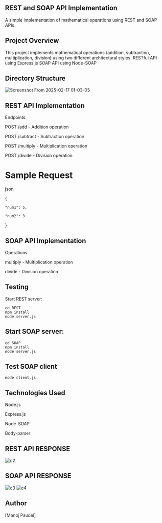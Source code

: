  ## REST and SOAP API Implementation
 
A simple implementation of mathematical operations using REST and SOAP APIs.

## Project Overview

This project implements mathematical operations (addition, subtraction, multiplication, division) using two different architectural styles:
RESTful API using Express.js
SOAP API using Node-SOAP

## Directory Structure

![Screenshot From 2025-02-17 01-03-05](https://github.com/user-attachments/assets/127605a7-f38e-4a24-a51b-d3875e74278c)




## REST API Implementation

Endpoints

POST /add - Addition operation

POST /subtract - Subtraction operation

POST /multiply - Multiplication operation

POST /divide - Division operation

# Sample Request

json

{

    "num1": 5,
    
    "num2": 3
    
}

## SOAP API Implementation
Operations

multiply - Multiplication operation

divide - Division operation

## Testing

Start REST server:

```
cd REST
npm install
node server.js
```

## Start SOAP server:

```
cd SOAP
npm install
node server.js
```

## Test SOAP client

```
node client.js
```


## Technologies Used

Node.js

Express.js

Node-SOAP

Body-parser

## REST API RESPONSE
![c2](https://github.com/user-attachments/assets/ac3bc51d-5733-4feb-8cf0-7ee8f3f5ab8c)

## SOAP API RESPONSE
![c3](https://github.com/user-attachments/assets/f96ded98-75de-4223-8423-eea359d8a15f) ![c4](https://github.com/user-attachments/assets/75e61aba-eca7-45ea-a2f3-d9a571577825)





## Author
[Manoj Paudel]


